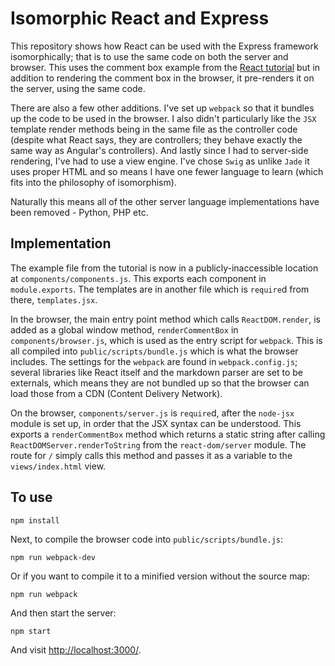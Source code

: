 # Isomorphic React and Express

This repository shows how React can be used with the Express framework isomorphically; that is to use the same code on both the server and browser. This uses the comment box example from the [React tutorial](http://facebook.github.io/react/docs/tutorial.html) but in addition to rendering the comment box in the browser, it pre-renders it on the server, using the same code.

There are also a few other additions. I've set up `webpack` so that it bundles up the code to be used in the browser. I also didn't particularly like the `JSX` template render methods being in the same file as the controller code (despite what React says, they are controllers; they behave exactly the same way as Angular's controllers). And lastly since I had to server-side rendering, I've had to use a view engine. I've chose `Swig` as unlike `Jade` it uses proper HTML and so means I have one fewer language to learn (which fits into the philosophy of isomorphism).

Naturally this means all of the other server language implementations have been removed - Python, PHP etc.

## Implementation

The example file from the tutorial is now in a publicly-inaccessible location at `components/components.js`. This exports each component in `module.exports`. The templates are in another file which is `require`d from there, `templates.jsx`.

In the browser, the main entry point method which calls `ReactDOM.render`, is added as a global window method, `renderCommentBox` in `components/browser.js`, which is used as the entry script for `webpack`. This is all compiled into `public/scripts/bundle.js` which is what the browser includes. The settings for the `webpack` are found in `webpack.config.js`; several libraries like React itself and the markdown parser are set to be externals, which means they are not bundled up so that the browser can load those from a CDN (Content Delivery Network).

On the browser, `components/server.js` is `require`d, after the `node-jsx` module is set up, in order that the JSX syntax can be understood. This exports a `renderCommentBox` method which returns a static string after calling `ReactDOMServer.renderToString` from the `react-dom/server` module. The route for `/` simply calls this method and passes it as a variable to the `views/index.html` view.

## To use

    npm install
    
Next, to compile the browser code into `public/scripts/bundle.js`:

    npm run webpack-dev
    
Or if you want to compile it to a minified version without the source map:

    npm run webpack
    
And then start the server:

    npm start
    
And visit <http://localhost:3000/>.
